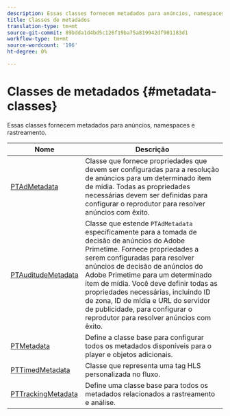 ```yaml
---
description: Essas classes fornecem metadados para anúncios, namespaces e rastreamento.
title: Classes de metadados
translation-type: tm+mt
source-git-commit: 89bdda1d4bd5c126f19ba75a819942df901183d1
workflow-type: tm+mt
source-wordcount: '196'
ht-degree: 0%

---
```



# Classes de metadados {#metadata-classes}

Essas classes fornecem metadados para anúncios, namespaces e rastreamento.

| **Nome** | **Descrição** |
|---|---|
| [PTAdMetadata](https://help.adobe.com/en_US/primetime/api/psdk/appledoc/Classes/PTAdMetadata.html) | Classe que fornece propriedades que devem ser configuradas para a resolução de anúncios para um determinado item de mídia. Todas as propriedades necessárias devem ser definidas para configurar o reprodutor para resolver anúncios com êxito. |
| [PTAuditudeMetadata](https://help.adobe.com/en_US/primetime/api/psdk/appledoc/Classes/PTAuditudeMetadata.html) | Classe que estende `PTAdMetadata` especificamente para a tomada de decisão de anúncios do Adobe Primetime. Fornece propriedades a serem configuradas para resolver anúncios de decisão de anúncios do Adobe Primetime para um determinado item de mídia. Você deve definir todas as propriedades necessárias, incluindo ID de zona, ID de mídia e URL do servidor de publicidade, para configurar o reprodutor para resolver anúncios com êxito. |
| [PTMetadata](https://help.adobe.com/en_US/primetime/api/psdk/appledoc/Classes/PTMetadata.html) | Define a classe base para configurar todos os metadados disponíveis para o player e objetos adicionais. |
| [PTTimedMetadata](https://help.adobe.com/en_US/primetime/api/psdk/appledoc/Classes/PTTimedMetadata.html) | Classe que representa uma tag HLS personalizada no fluxo. |
| [PTTrackingMetadata](https://help.adobe.com/en_US/primetime/api/psdk/appledoc/Classes/PTTrackingMetadata.html) | Define uma classe base para todos os metadados relacionados a rastreamento e análise. |